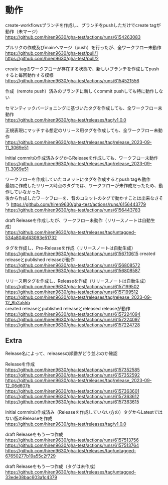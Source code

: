 # 動作

create-workflowsブランチを作成し、ブランチをpushしただけでcreate tagが動作（未マージ）  
<https://github.com/hiren9630/gha-test/actions/runs/6154263083>

プルリクの作成及びmainへマージ（push）を行ったが、全ワークフロー未動作  
<https://github.com/hiren9630/gha-test/pull/1>  
<https://github.com/hiren9630/gha-test/pull/2>

create tagのワークフローが存在する状態で、新しいブランチを作成してpushすると毎回動作する模様  
<https://github.com/hiren9630/gha-test/actions/runs/6154521556>

作成（remote push）済みのブランチに新しくcommit pushしても特に動作しない

セマンティックバージョニングに基づいたタグを作成しても、全ワークフロー未動作  
<https://github.com/hiren9630/gha-test/releases/tag/v1.0.0>

正規表現にマッチする想定のリリース用タグを作成しても、全ワークフロー未動作  
<https://github.com/hiren9630/gha-test/releases/tag/release_2023-09-11_3069e51>

Initial commitの作成済みタグからReleaseを作成しても、ワークフロー未動作  
<https://github.com/hiren9630/gha-test/releases/tag/release_2023-09-11_3069e51>

ワークフローを作成していたコミットにタグを作成するとpush tagも動作  
最初に作成したリリース時点のタグでは、ワークフローが未作成だったため、動作していなかった  
後から作成したワークフローを、昔のコミットのタグで動かすことは出来なさそう
<https://github.com/hiren9630/gha-test/actions/runs/6156443779>  
<https://github.com/hiren9630/gha-test/actions/runs/6156443783>

draft Releaseを作成したが、ワークフロー未動作（リリースノートは自動生成）  
<https://github.com/hiren9630/gha-test/releases/tag/untagged-534a804bf43093e51732>

タグを作成し、Pre-Releaseを作成（リリースノートは自動生成）  
<https://github.com/hiren9630/gha-test/actions/runs/6156710615>
created releaseとpublished releaseが動作  
<https://github.com/hiren9630/gha-test/actions/runs/6156808572>  
<https://github.com/hiren9630/gha-test/actions/runs/6156808587>

リリース用タグを作成し、Releaseを作成（リリースノートは自動生成）  
<https://github.com/hiren9630/gha-test/actions/runs/6157199502>  
<https://github.com/hiren9630/gha-test/actions/runs/6157199512>  
<https://github.com/hiren9630/gha-test/releases/tag/release_2023-09-12_8b2a55b>  
created releaseとpublished releaseとreleased releaseが動作  
<https://github.com/hiren9630/gha-test/actions/runs/6157224094>  
<https://github.com/hiren9630/gha-test/actions/runs/6157224097>  
<https://github.com/hiren9630/gha-test/actions/runs/6157224728>

## Extra

Release名によって、releasesの順番がどう並ぶのか確認

Releaseを作成  
<https://github.com/hiren9630/gha-test/actions/runs/6157352585>  
<https://github.com/hiren9630/gha-test/actions/runs/6157352592>  
<https://github.com/hiren9630/gha-test/releases/tag/release_2023-09-12_06d607b>  
<https://github.com/hiren9630/gha-test/actions/runs/6157363601>  
<https://github.com/hiren9630/gha-test/actions/runs/6157363612>  
<https://github.com/hiren9630/gha-test/actions/runs/6157363615>

Initial commitの作成済み（Releaseを作成していない方の）タグからLatestではない版のReleaseを作成  
<https://github.com/hiren9630/gha-test/releases/tag/v1.0.0>

draft Releaseをもう一つ作成  
<https://github.com/hiren9630/gha-test/actions/runs/6157513756>  
<https://github.com/hiren9630/gha-test/actions/runs/6157513764>  
<https://github.com/hiren9630/gha-test/releases/tag/untagged-67650277b19a55c2f729>

draft Releaseをもう一つ作成（タグは未作成）  
<https://github.com/hiren9630/gha-test/releases/tag/untagged-33ede38bac603a1c4379>
